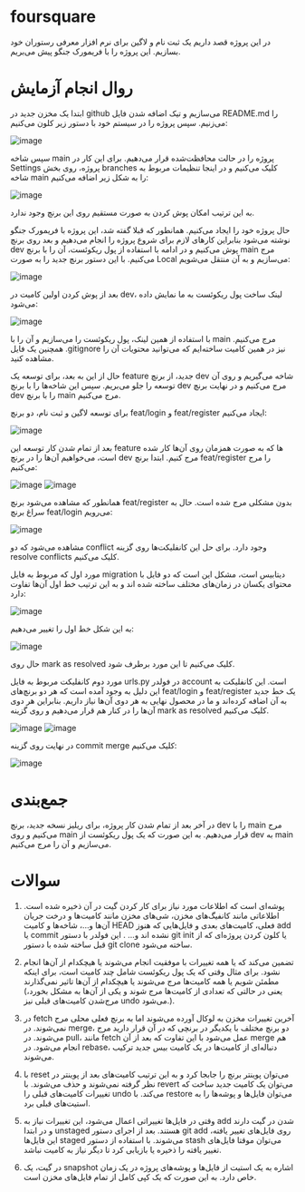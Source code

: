 # foursquare
در این پروژه قصد داریم یک ثبت نام و لاگین برای نرم افزار معرفی رستوران خود بسازیم. این پروژه را با فریمورک جنگو پیش می‌بریم.

# روال انجام آزمایش
ابتدا یک مخزن جدید در github می‌سازیم و تیک اضافه شدن فایل README.md را می‌زنیم. سپس پروژه را در سیستم خود با دستور زیر کلون می‌کنیم:

![image](https://github.com/aminaryan80/foursquare/assets/59232424/9b2b03ff-502a-4d45-a65e-a4249f1b073c)

سپس شاخه main پروژه را در حالت محافظت‌شده قرار می‌دهیم. برای این کار در Settings پروژه، روی بخش branches کلیک می‌کنیم و در اینجا تنظیمات مربوط به شاخه main را به شکل زیر اضافه می‌کنیم:

![image](https://github.com/aminaryan80/foursquare/assets/59232424/11f2be22-13aa-499f-83b7-f92c274c7d7d)

به این ترتیب امکان پوش کردن به صورت مستقیم روی این برنچ وجود ندارد.

حال پروژه خود را ایجاد می‌کنیم. همانطور که قبلا گفته شد، این پروژه با فریمورک جنگو نوشته می‌شود بنابراین کارهای لازم برای شروع پروژه را انجام می‌دهیم و بعد روی برنچ dev پوش می‌کنیم و در ادامه با استفاده از پول ریکوئست، آن را با برنچ main مرج می‌کنیم.
با این دستور برنچ جدید را به صورت Local می‌سازیم و به آن منتقل می‌شویم:

![image](https://github.com/aminaryan80/foursquare/assets/59232424/e86b6dcf-a985-45a6-9911-07ed72f0e2ef)

بعد از پوش کردن اولین کامیت در dev، لینک ساخت پول ریکوئست به ما نمایش داده می‌شود:

![image](https://github.com/aminaryan80/foursquare/assets/59232424/824cd51d-ba72-413b-8965-cc5ebd4834fd)

با استفاده از همین لینک، پول ریکوئست را می‌سازیم و آن را با main مرج می‌کنیم.
همچنین یک فایل .gitignore نیز در همین کامیت ساخته‌ایم که می‌توانید محتویات آن را مشاهده کنید.

حال از این به بعد، برای توسعه یک feature جدید، از برنچ dev شاخه می‌گیریم و روی آن توسعه را جلو می‌بریم. سپس این شاخه‌ها را با برنچ dev مرج می‌کنیم و در نهایت برنچ dev را با برنچ main مرج می‌کنیم.

برای توسعه لاگین و ثبت نام، دو برنچ feat/login و feat/register ایجاد می‌کنیم:

![image](https://github.com/aminaryan80/foursquare/assets/59232424/0ad34798-3daf-436d-8242-fa67ed540074)

بعد از تمام شدن کار توسعه این feature ها که به صورت همزمان روی آن‌ها کار شده است، می‌خواهیم آن‌ها را در برنچ dev مرج کنیم. ابتدا برنچ feat/register را مرج می‌کنیم:

![image](https://github.com/aminaryan80/foursquare/assets/59232424/e75f4245-e724-4f63-8d10-9b6c67cf3c61)
![image](https://github.com/aminaryan80/foursquare/assets/59232424/42729e16-3aa4-453f-9cc6-e1aeb0f1145d)

همانطور که مشاهده می‌شود برنچ feat/register بدون مشکلی مرج شده است. حال به سراغ برنچ feat/login می‌رویم:

![image](https://github.com/aminaryan80/foursquare/assets/59232424/8263b78f-136e-48de-b549-cb90ad27653a)

مشاهده می‌شود که دو conflict وجود دارد. برای حل این کانفلیکت‌ها روی گزینه resolve conflicts کلیک می‌کنیم.

مورد اول که مربوط به فایل migration دیتابیس است، مشکل این است که دو فایل با محتوای یکسان در زمان‌های مختلف ساخته شده اند و به این ترتیب خط اول آن‌ها تفاوت دارد:

![image](https://github.com/aminaryan80/foursquare/assets/59232424/81fd4611-e670-4cac-88fd-c441527f198a)

به این شکل خط اول را تغییر می‌دهیم:

![image](https://github.com/aminaryan80/foursquare/assets/59232424/c26913b5-9f2d-42ff-b62d-68f205ea5cce)

حال روی mark as resolved کلیک می‌کنیم تا این مورد برطرف شود.

مورد دوم کانفلیکت مربوط به فایل urls.py در فولدر account است. این کانفلیکت به این دلیل به وجود آمده است که هر دو برنچ‌های feat/login و feat/register یک خط جدید به آن اضافه کرده‌اند و ما در محصول نهایی به هر دوی آن‌ها نیاز داریم. بنابراین هر دوی آن‌ها را در کنار هم قرار می‌دهیم و روی گزینه mark as resolved کلیک می‌کنیم.

![image](https://github.com/aminaryan80/foursquare/assets/59232424/0b1c5d7b-af2e-47c3-aed5-d63a1726dbc6)
![image](https://github.com/aminaryan80/foursquare/assets/59232424/85f973e5-08e5-4cc7-a1a6-02df9ef5e54b)

در نهایت روی گزینه commit merge کلیک می‌کنیم:

![image](https://github.com/aminaryan80/foursquare/assets/59232424/4f69c09e-c86e-4904-9009-3646ca32c76d)

# جمع‌بندی

در آخر بعد از تمام شدن کار پروژه، برای ریلیز نسخه جدید، برنچ dev را با main مرج می‌کنیم و روی main قرار می‌دهیم. به این صورت که یک پول ریکوئست از dev به main می‌سازیم و آن را مرج می‌کنیم.

# سوالات

1. پوشه‌ای است که اطلاعات مورد نیاز برای کار کردن گیت در آن ذخیره شده است. اطلاعاتی مانند کانفیگ‌های مخزن، شی‌های مخزن مانند کامیت‌ها و درخت جریان آن‌ها و...، شاخه‌ها و کامیت HEAD فعلی، کامیت‌های بعدی و فایل‌هایی که هنوز add یا commit نشده اند و... . این فولدر با دستور git init یا کلون کردن پروژه‌ای که از قبل ساخته شده با دستور git clone ساخته می‌شود.

2. تضمین می‌کند که یا همه تغییرات با موفقیت انجام می‌شوند یا هیچکدام از آن‌ها انجام نشود. برای مثال وقتی که یک پول ریکوئست شامل چند کامیت است، برای اینکه مطمئن شویم یا همه کامیت‌ها مرج می‌شوند یا هیچکدام از آن‌ها تاثیر نمی‌گذارند (یعنی در حالتی که تعدادی از کامیت‌ها مرج شوند و یکی از آن‌ها به مشکل بخورد، مرج‌شدن کامیت‌های قبلی نیز undo می‌شود.).

3. در fetch آخرین تغییرات مخزن به لوکال آورده می‌شوند اما به برنچ فعلی محلی مرج نمی‌شوند. در merge، دو برنچ مختلف با یکدیگر در برنچی که در آن قرار دارید مرج می‌شوند. در pull، مانند fetch عمل می‌شود با این تفاوت که بعد از آن merge هم انجام می‌شود. در rebase، دنباله‌ای از کامیت‌ها در یک کامیت بیس جدید ترکیب می‌شوند.

4. با reset می‌توان پوینتر برنچ را جابجا کرد و به این ترتیب کامیت‌های بعد از پوینتر در نظر گرفته نمی‌شوند و حذف می‌شوند. با revert می‌توان یک کامیت جدید ساخت که تغییرات کامیت‌های قبلی را undo می‌کند. با restore می‌توان فایل‌ها و پوشه‌ها را به استیت‌های قبلی برد.

5. وقتی در فایل‌ها تغییراتی اعمال می‌شود، این تغییرات نیاز به add شدن در گیت دارند و در ابتدا unstaged هستند. بعد از اجرای دستور git add روی فایل‌های تغییر یافته، این فایل‌ها staged می‌شوند. با استفاده از دستور stash می‌توان موقتا فایل‌های تغییر یافته را ذخیره یا بازیابی کرد تا دیگر نیاز به کامیت نباشد.

6. در گیت، یک snapshot اشاره به یک استیت از فایل‌ها و پوشه‌های پروژه در یک زمان خاص دارد. به این صورت که یک کپی کامل از تمام فایل‌های مخزن است.
